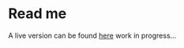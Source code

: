 # Read me

A live version can be found [here](https://tomtom637.github.io/resume)
work in progress...
